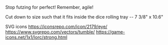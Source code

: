 Stop futzing for perfect! Remember, agile!

Cut down to size such that it fits inside the dice rolling tray -- 7 3/8" x 10.6"


SVG icons
https://iconsrepo.com/icon/2179/eye/
https://www.svgrepo.com/vectors/tumble/
https://game-icons.net/1x1/lorc/strong.html


